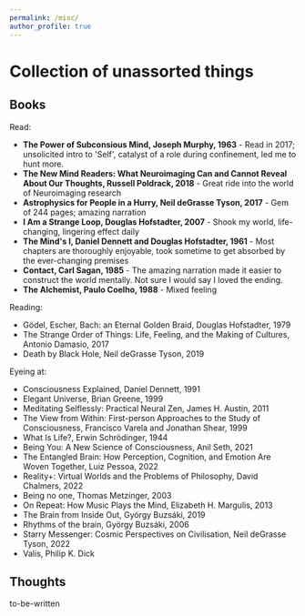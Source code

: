 ```yaml
---
permalink: /misc/
author_profile: true
---
```

<h1> Collection of unassorted things </h1>

## Books 

Read:
* **The Power of Subconsious Mind, Joseph Murphy, 1963** - Read in 2017; unsolicited intro to 'Self', catalyst of a role during confinement, led me to hunt more.
* **The New Mind Readers: What Neuroimaging Can and Cannot Reveal About Our Thoughts, Russell Poldrack, 2018** - Great ride into the world of Neuroimaging research
* **Astrophysics for People in a Hurry, Neil deGrasse Tyson, 2017** - Gem of 244 pages; amazing narration
* **I Am a Strange Loop, Douglas Hofstadter, 2007** - Shook my world, life-changing, lingering effect daily
* **The Mind's I, Daniel Dennett and Douglas Hofstadter, 1961** - Most chapters are thoroughly enjoyable, took sometime to get absorbed by the ever-changing premises
* **Contact, Carl Sagan, 1985** - The amazing narration made it easier to construct the world mentally. Not sure I would say I loved the ending.
* **The Alchemist, Paulo Coelho, 1988** - Mixed feeling

Reading:
* Gödel, Escher, Bach: an Eternal Golden Braid, Douglas Hofstadter, 1979
* The Strange Order of Things: Life, Feeling, and the Making of Cultures, Antonio Damasio, 2017
* Death by Black Hole, Neil deGrasse Tyson, 2019

Eyeing at:

* Consciousness Explained, Daniel Dennett, 1991
* Elegant Universe, Brian Greene, 1999
* Meditating Selflessly: Practical Neural Zen, James H. Austin, 2011
* The View from Within: First-person Approaches to the Study of Consciousness, Francisco Varela and Jonathan Shear, 1999
* What Is Life?, Erwin Schrödinger, 1944
* Being You: A New Science of Consciousness, Anil Seth, 2021
* The Entangled Brain: How Perception, Cognition, and Emotion Are Woven Together, Luiz Pessoa, 2022
* Reality+: Virtual Worlds and the Problems of Philosophy, David Chalmers, 2022
* Being no one, Thomas Metzinger, 2003
* On Repeat: How Music Plays the Mind, Elizabeth H. Margulis, 2013
* The Brain from Inside Out, György Buzsáki, 2019
* Rhythms of the brain, György Buzsáki, 2006
* Starry Messenger: Cosmic Perspectives on Civilisation, Neil deGrasse Tyson, 2022
* Valis, Philip K. Dick

## Thoughts

to-be-written